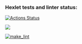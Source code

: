 ### Hexlet tests and linter status:
[![Actions Status](https://github.com/Dobrovera/python-project-lvl1/workflows/hexlet-check/badge.svg)](https://github.com/Dobrovera/python-project-lvl1/actions)

<a href="https://codeclimate.com/github/codeclimate/codeclimate/maintainability"><img src="https://api.codeclimate.com/v1/badges/a99a88d28ad37a79dbf6/maintainability" /></a>

[![make_lint](https://github.com/Dobrovera/python-project-lvl1/actions/workflows/make_lint.yml/badge.svg)](https://github.com/Dobrovera/python-project-lvl1/actions/workflows/make_lint.yml)
